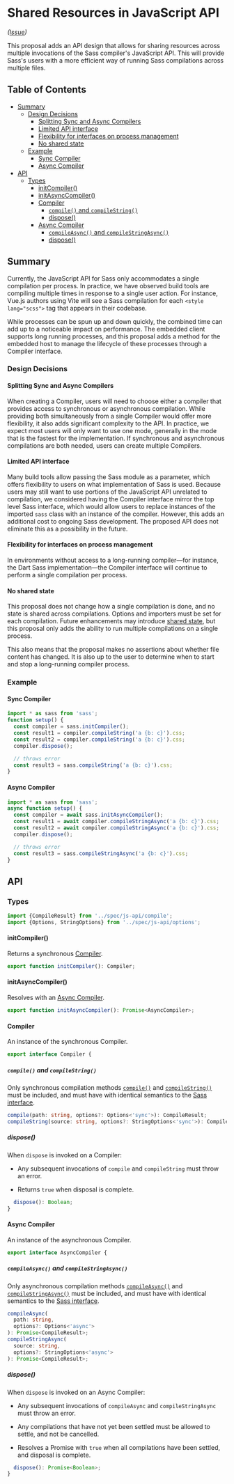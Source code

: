 # Shared Resources in JavaScript API

*([Issue](https://github.com/sass/sass/issues/3296))*

This proposal adds an API design that allows for sharing resources across
multiple invocations of the Sass compiler's JavaScript API. This will provide
Sass's users with a more efficient way of running Sass compilations across
multiple files.

## Table of Contents

* [Summary](#summary)
  * [Design Decisions](#design-decisions)
    * [Splitting Sync and Async Compilers](#splitting-sync-and-async-compilers)
    * [Limited API interface](#limited-api-interface)
    * [Flexibility for interfaces on process management](#flexibility-for-interfaces-on-process-management)
    * [No shared state](#no-shared-state)
  * [Example](#example)
    * [Sync Compiler](#sync-compiler)
    * [Async Compiler](#async-compiler)
* [API](#api)
  * [Types](#types)
    * [initCompiler()](#initcompiler)
    * [initAsyncCompiler()](#initasynccompiler)
    * [Compiler](#compiler)
      * [`compile()` and `compileString()`](#compile-and-compilestring)
      * [dispose()](#dispose)
    * [Async Compiler](#async-compiler-1)
      * [`compileAsync()` and `compileStringAsync()`](#compileasync-and-compilestringasync)
      * [dispose()](#dispose-1)

## Summary

Currently, the JavaScript API for Sass only accommodates a single compilation
per process. In practice, we have observed build tools are compiling multiple
times in response to a single user action. For instance, Vue.js authors using
Vite will see a Sass compilation for each `<style lang="scss">` tag that appears
in their codebase.

While processes can be spun up and down quickly, the combined time can add up to
a noticeable impact on performance. The embedded client supports long running
processes, and this proposal adds a method for the embedded host to manage the
lifecycle of these processes through a Compiler interface.

### Design Decisions

#### Splitting Sync and Async Compilers

When creating a Compiler, users will need to choose either a compiler that
provides access to synchronous or asynchronous compilation. While providing both
simultaneously from a single Compiler would offer more flexibility, it also adds
significant complexity to the API. In practice, we expect most users will only
want to use one mode, generally in the mode that is the fastest for the
implementation. If synchronous and asynchronous compilations are both needed,
users can create multiple Compilers.

#### Limited API interface

Many build tools allow passing the Sass module as a parameter, which offers
flexibility to users on what implementation of Sass is used. Because users may
still want to use portions of the JavaScript API unrelated to compilation, we
considered having the Compiler interface mirror the top level Sass interface,
which would allow users to replace instances of the imported `sass` class with
an instance of the compiler. However, this adds an additional cost to ongoing
Sass development. The proposed API does not eliminate this as a possibility in
the future.

#### Flexibility for interfaces on process management

In environments without access to a long-running compiler—for instance, the Dart
Sass implementation—the Compiler interface will continue to perform a single
compilation per process.

#### No shared state

This proposal does not change how a single compilation is done, and no state is
shared across compilations. Options and importers must be set for each
compilation. Future enhancements may introduce [shared state], but this proposal
only adds the ability to run multiple compilations on a single process.

[shared state]: https://github.com/sass/sass/issues/3296

This also means that the proposal makes no assertions about whether file content
has changed. It is also up to the user to determine when to start and stop a
long-running compiler process.

### Example

#### Sync Compiler

```js
import * as sass from 'sass';
function setup() {
  const compiler = sass.initCompiler();
  const result1 = compiler.compileString('a {b: c}').css;
  const result2 = compiler.compileString('a {b: c}').css;
  compiler.dispose();

  // throws error
  const result3 = sass.compileString('a {b: c}').css;
}
```

#### Async Compiler

```js
import * as sass from 'sass';
async function setup() {
  const compiler = await sass.initAsyncCompiler();
  const result1 = await compiler.compileStringAsync('a {b: c}').css;
  const result2 = await compiler.compileStringAsync('a {b: c}').css;
  compiler.dispose();

  // throws error
  const result3 = sass.compileStringAsync('a {b: c}').css;
}
```

## API

### Types

```ts
import {CompileResult} from '../spec/js-api/compile';
import {Options, StringOptions} from '../spec/js-api/options';
```

#### initCompiler()

Returns a synchronous [Compiler].

[Compiler]: #compiler

```ts
export function initCompiler(): Compiler;
```

#### initAsyncCompiler()

Resolves with an [Async Compiler].

[Async Compiler]: #async-compiler

```ts
export function initAsyncCompiler(): Promise<AsyncCompiler>;
```

#### Compiler

An instance of the synchronous Compiler.

```ts
export interface Compiler {
```

##### `compile()` and `compileString()`

Only synchronous compilation methods [`compile()`] and [`compileString()`] must be
included, and must have with identical semantics to the [Sass interface].

[`compile()`]: ../spec/js-api/compile.d.ts.md#compile
[`compilestring()`]: ../spec/js-api/compile.d.ts.md#compilestring
[Sass interface]: ../spec/js-api/index.d.ts.md

```ts
compile(path: string, options?: Options<'sync'>): CompileResult;
compileString(source: string, options?: StringOptions<'sync'>): CompileResult;
```

##### dispose()

When `dispose` is invoked on a Compiler:

* Any subsequent invocations of `compile` and `compileString` must throw an
  error.

* Returns `true` when disposal is complete.

```ts
  dispose(): Boolean;
}
```

#### Async Compiler

An instance of the asynchronous Compiler.

```ts
export interface AsyncCompiler {
```

##### `compileAsync()` and `compileStringAsync()`

Only asynchronous compilation methods [`compileAsync()`] and
[`compileStringAsync()`] must be included, and must have with identical
semantics to the [Sass interface].

[`compileasync()`]: ../spec/js-api/compile.d.ts.md#compileasync
[`compilestringasync()`]: ../spec/js-api/compile.d.ts.md#compilestringasync

```ts
compileAsync(
  path: string,
  options?: Options<'async'>
): Promise<CompileResult>;
compileStringAsync(
  source: string,
  options?: StringOptions<'async'>
): Promise<CompileResult>;
```

##### dispose()

When `dispose` is invoked on an Async Compiler:

* Any subsequent invocations of `compileAsync` and `compileStringAsync` must
  throw an error.

* Any compilations that have not yet been settled must be allowed to settle, and
  not be cancelled.

* Resolves a Promise with `true` when all compilations have been settled, and
  disposal is complete.

```ts
  dispose(): Promise<Boolean>;
}
```
